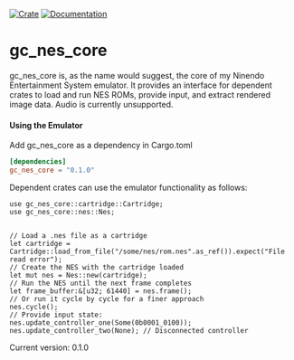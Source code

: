 [![Crate](https://img.shields.io/crates/v/gc_nes_core.svg)](https://crates.io/crates/gc_nes_core)
[![Documentation](https://docs.rs/gc_nes_core/badge.svg)](https://docs.rs/gc_nes_core)

# gc_nes_core

gc_nes_core is, as the name would suggest, the core of my Ninendo Entertainment System emulator.
It provides an interface for dependent crates to load and run NES ROMs, provide input, and extract
rendered image data. Audio is currently unsupported.

#### Using the Emulator

Add gc_nes_core as a dependency in Cargo.toml
```toml
[dependencies]
gc_nes_core = "0.1.0"
```
Dependent crates can use the emulator functionality as follows:
```rust, ignore
use gc_nes_core::cartridge::Cartridge;
use gc_nes_core::nes::Nes;


// Load a .nes file as a cartridge
let cartridge = Cartridge::load_from_file("/some/nes/rom.nes".as_ref()).expect("File read error");
// Create the NES with the cartridge loaded
let mut nes = Nes::new(cartridge);
// Run the NES until the next frame completes
let frame_buffer:&[u32; 61440] = nes.frame();
// Or run it cycle by cycle for a finer approach
nes.cycle();
// Provide input state:
nes.update_controller_one(Some(0b0001_0100));
nes.update_controller_two(None); // Disconnected controller

```


Current version: 0.1.0
